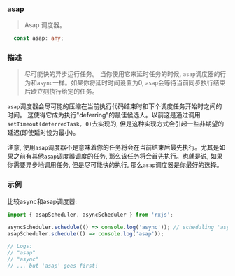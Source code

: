 ### asap <icon badge type='const'/> 

> Asap 调度器。
```ts
  const asap: any;
```

### 描述
> 尽可能快的异步运行任务。
当你使用它来延时任务的时候, `asap`调度器的行为和`async`一样。如果你将延时时间设置为0, `asap`会等待当前同步执行结束后欧立刻执行给定的任务。

`asap`调度器会尽可能的压缩在当前执行代码结束时和下个调度任务开始时之间的时间。 这使得它成为执行"deferring"的最佳候选人。以前这是通过调用`setTimeout(deferredTask, 0)`去实现的, 但是这种实现方式会引起一些非期望的延迟(即使延时设为最小)。

注意, 使用`asap`调度器不是意味着你的任务将会在当前结束后最先执行。尤其是如果之前有其他`asap`调度器调度的任务, 那么该任务将会首先执行。也就是说, 如果你需要异步地调用任务, 但是尽可能快的执行, 那么`asap`调度器是你最好的选择。

### 示例
比较async和asap调度器:
```js
import { asapScheduler, asyncScheduler } from 'rxjs';

asyncScheduler.schedule(() => console.log('async')); // scheduling 'async' first...
asapScheduler.schedule(() => console.log('asap'));

// Logs:
// "asap"
// "async"
// ... but 'asap' goes first!
```